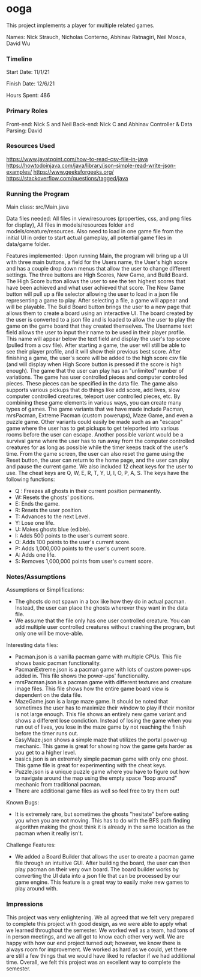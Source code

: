 ooga
====

This project implements a player for multiple related games.

Names: Nick Strauch, Nicholas Conterno, Abhinav Ratnagiri, Neil Mosca, David Wu


### Timeline

Start Date: 11/1/21

Finish Date: 12/6/21

Hours Spent: 486

### Primary Roles
Front-end: Nick S and Neil
Back-end: Nick C and Abhinav
Controller & Data Parsing: David

### Resources Used
https://www.javatpoint.com/how-to-read-csv-file-in-java
https://howtodoinjava.com/java/library/json-simple-read-write-json-examples/
https://www.geeksforgeeks.org/
https://stackoverflow.com/questions/tagged/java

### Running the Program

Main class: src/Main.java

Data files needed: All files in view/resources (properties, css, and png files for display), All files in models/resources folder and models/creature/resources.
Also need to load in one game file from the initial UI in order to start actual gameplay, all potential game files in data/game folder.

Features implemented: Upon running Main, the program will bring up a UI with three main buttons, a field for the Users name, 
the User's high score and has a couple drop down menus that allow the user to change different settings.
The three buttons are High Scores, New Game, and Build Board. The High Score button allows the user to see the ten highest scores
that have been achieved and what user achieved that score. The New Game button will pull up a file selector allowing
the user to load in a json file representing a game to play. After selecting a file, a game will appear and will be
playable. The Build Board button brings the user to a new page that allows them to create a board using an
interactive UI. The board created by the user is converted to a json file and is loaded to allow the user to play the game
on the game board that they created themselves. The Username text field allows the user to input their name to be used in their
player profile. This name will appear below the text field and display the user's top score (pulled from a csv file). After starting
a game, the user will still be able to see their player profile, and it will show their previous best score. After finishing a game,
the user's score will be added to the high score csv file (and will display when High Score button is pressed if the score is high enough).
The game that the user can play has an "unlimited" number of variations. The game has user controlled pieces and computer controlled
pieces. These pieces can be specified in the data file. The game also supports various pickups that do things like add score,
add lives, slow computer controlled creatures, teleport user controlled pieces, etc. By combining these game elements in various ways,
you can create many types of games. The game variants that we have made include Pacman, mrsPacman, Extreme Pacman (custom powerups), 
Maze Game, and even a puzzle game. Other variants could easily be made such as an "escape" game where the user has to get pickups to get teleported into
various rooms before the user can escape. Another possible variant would be a survival game where the user has to run away from
the computer controlled creatures for as long as possible while the timer keeps track of the user's time. From the game screen,
the user can also reset the game using the Reset button, the user can return to the home page, and the user can play and pause
the current game. We also included 12 cheat keys for the user to use. The cheat keys are Q, W, E, R, T, Y,
U, I, O, P, A, S. The keys have the following functions:
* Q : Freezes all ghosts in their current position permanently.
* W: Resets the ghosts' positions.
* E: Ends the game.
* R: Resets the user position.
* T: Advances to the next Level.
* Y: Lose one life.
* U: Makes ghosts blue (edible).
* I: Adds 500 points to the user's current score.
* O: Adds 100 points to the user's current score.
* P: Adds 1,000,000 points to the user's current score.
* A: Adds one life.
* S: Removes 1,000,000 points from user's current score.


### Notes/Assumptions

Assumptions or Simplifications: 
* The ghosts do not spawn in a box like how they do in actual pacman. Instead, the user can place the ghosts wherever they want in the data file.
* We assume that the file only has one user controlled creature. You can add multiple user controlled creatures without crashing
the program, but only one will be move-able.

Interesting data files:
* Pacman.json is a vanilla pacman game with multiple CPUs. This file shows basic pacman functionality.
* PacmanExtreme.json is a pacman game with lots of custom power-ups added in. This file shows the power-ups' functionality.
* mrsPacman.json is a pacman game with different textures and creature image files. This file shows how the entire game board view is dependent on the data file.
* MazeGame.json is a large maze game. It should be noted that sometimes the user has to maximize their window to play if their monitor is not large enough. This file shows an entirely new game variant and shows a different lose condiction.
Instead of losing the game when you run out of lives, you lose in the maze game by not reaching the finish before the timer runs out.
* EasyMaze.json shows a simple maze that utilizes the portal power-up mechanic. This game is great for showing how the game gets harder as you get to a higher level.
* basics.json is an extremely simple pacman game with only one ghost. This game file is great for experimenting with the cheat keys.
* Puzzle.json is a unique puzzle game where you have to figure out how to navigate around the map using the empty space "loop around" mechanic from traditional pacman.
* There are additional game files as well so feel free to try them out!

Known Bugs:
* It is extremely rare, but sometimes the ghosts "hesitate" before eating you when you are not moving. This has to do with the BFS
path finding algorithm making the ghost think it is already in the same location as the pacman when it really isn't.

Challenge Features:
* We added a Board Builder that allows the user to create a pacman game file through an intuitive GUI. After building the board, the user can then play pacman on their very own board.
The board builder works by converting the UI data into a json file that can be processed by our game engine. This feature is a great way to easily make new games to play around with.

### Impressions
This project was very enlightening. We all agreed that we felt very prepared to complete this project with good design, as we were able to 
apply what we learned throughout the semester. We worked well as a team, had tons of in person meetings, and we all got to know each other very well.
We are happy with how our end project turned out; however, we know there is always room for improvement. We worked as hard as we could, yet there are still
a few things that we would have liked to refactor if we had additional time. Overall, we felt this project was an excellent way to complete the semester.

